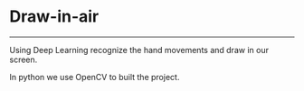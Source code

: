 # Draw-in-air
*****************************************************************************************
Using Deep Learning recognize the hand movements and draw in our screen.

In python we use OpenCV to built the project.
